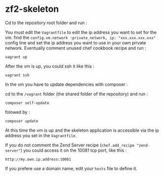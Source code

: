 zf2-skeleton
============

Cd to the repository root folder and run : 

You must edit the `Vagrantfile` to edit the ip address you want to set for the vm.
find the `config.vm.network :private_network, ip: "xxx.xxx.xxx.xxx"` config line and
set the ip address you want to use in your own private network.
Eventually comment unused chef cookbook recipe and run :

`vagrant up`

After the vm is up, you could ssh it like this :

`vagrant ssh`

In the vm you have to update dependencies with composer :

cd to the `/vagrant` folder (the shared folder of the repository) and run :

`composer self-update`

folowed by :

`composer update`

At this time the vm is up and the skeleton application is accessible via the ip address you set in the
`Vagrantfile`.

If you do not comment the Zend Server recipe (`chef.add_recipe "zend-server"`) you could access it on 
the 10081 tcp port, like this :

`http://my.own.ip.address:10081`

If you prefere use a domain name, edit your `hosts` file to define it.
